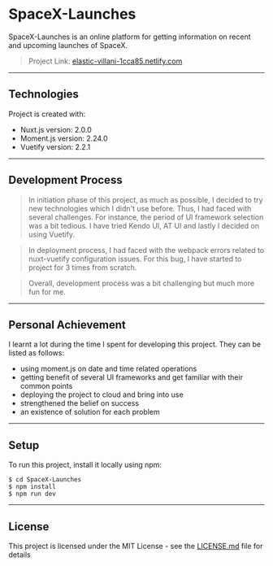 # SpaceX-Launches
SpaceX-Launches is an online platform for getting information on recent and upcoming launches of SpaceX.
> Project Link: [elastic-villani-1cca85.netlify.com](https://elastic-villani-1cca85.netlify.com/)

------------------

## Technologies
Project is created with:
* Nuxt.js version: 2.0.0
* Moment.js version: 2.24.0
* Vuetify version: 2.2.1
------------------

## Development Process 
> In initiation phase of this project, as much as possible, I decided to try new technologies which I didn't use before. Thus, I had faced with several challenges. For instance, the period of UI framework selection was a bit tedious. I have tried Kendo UI, AT UI and lastly I decided on using Vuetify. 

> In deployment process, I had faced with the webpack errors related to nuxt-vuetify configuration issues. For this bug, I have started to project for 3 times from scratch.

> Overall, development process was a bit challenging but much more fun for me.
------------------

## Personal Achievement
I learnt a lot during the time I spent for developing this project. They can be listed as follows:

* using moment.js on date and time related operations
* getting benefit of several UI frameworks and get familiar with their common points
* deploying the project to cloud and bring into use
* strengthened the belief on success
* an existence of solution for each problem
------------------


## Setup
To run this project, install it locally using npm:

```
$ cd SpaceX-Launches
$ npm install
$ npm run dev
```
------------------

## License

This project is licensed under the MIT License - see the [LICENSE.md](LICENSE.md) file for details